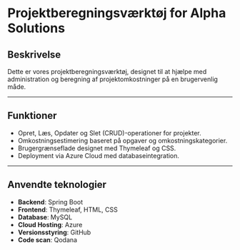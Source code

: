 # **Projektberegningsværktøj for Alpha Solutions**

## **Beskrivelse**
Dette er vores projektberegningsværktøj, designet til at hjælpe med administration og beregning af projektomkostninger på en brugervenlig måde.

---

## **Funktioner**
- Opret, Læs, Opdater og Slet (CRUD)-operationer for projekter.
- Omkostningsestimering baseret på opgaver og omkostningskategorier.
- Brugergrænseflade designet med Thymeleaf og CSS.
- Deployment via Azure Cloud med databaseintegration.

---

## **Anvendte teknologier**
- **Backend**: Spring Boot  
- **Frontend**: Thymeleaf, HTML, CSS  
- **Database**: MySQL  
- **Cloud Hosting**: Azure  
- **Versionsstyring**: GitHub
- **Code scan**: Qodana  



